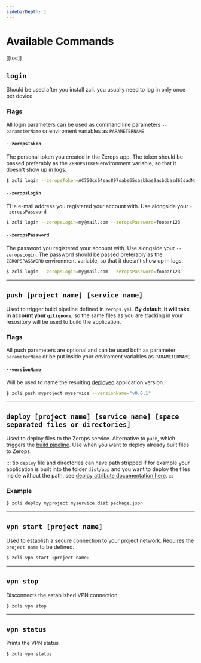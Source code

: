 ```yaml
---
sidebarDepth: 1
---
```


# Available Commands

[[toc]]

## `login`

Should be used after you install zcli. you usually need to log in only once per device.

### Flags

All login parameters can be used as command line parameters `--parameterName` or enviroment variables as `PARAMETERNAME`

#### `--zeropsToken`

The personal token you created in the Zerops app. The token should be passed preferably as the `ZEROPSTOKEN` environment variable, so that it doesn't show up in logs.

```bash
$ zcli login --zeropsToken=AC750cs64sas897sabs65sasbbas9asbdbasd65sadNa
```

#### `--zeropsLogin`

THe e-mail address you registered your account with. Use alongside your `--zeropsPassword`

```bash
$ zcli login --zeropsLogin=my@mail.com --zeropsPassword=foobar123
```

#### `--zeropsPassword`

The password you registered your account with. Use alongside your `--zeropsLogin`. The password should be passed preferably as the `ZEROPSPASSWORD` environment variable, so that it doesn't show up in logs.

```bash
$ zcli login --zeropsLogin=my@mail.com --zeropsPassword=foobar123
```

---

## `push [project name] [service name]`

Used to trigger build pipeline defined in `zerops.yml`. **By default, it will take in account your `gitignore`**, so the same files as you are tracking in your resository will be used to build the application.

### Flags

All push parameters are optional and can be used both as parameter `--parameterName` or be put inside your enviroment variables as `PARAMETERNAME`.

#### `--versionName`

Will be used to name the resulting [deployed](/documentation/deploy/how-deploy-works.html) application version.

```bash
$ zcli push myproject myservice --versionName="v0.0.1"
```

---

## `deploy [project name] [service name] [space separated files or directories]`

Used to deploy files to the Zerops service. Alternative to `push`, which triggers the [build pipeline](/documentation/build/how-zerops-build-works.html). Use when you want to deploy already built files to Zerops.

::: tip `deploy` file and directories can have path stripped
If for example your application is built into the folder `dist/app` and you want to deploy the files inside without the path, see [deploy attribute documentation here](/documentation/build/build-config.html#deploy-paths-configurations).
:::

### Example
```bash
$ zcli deploy myproject myservice dist package.json
```

---

## `vpn start [project name]`

Used to establish a secure connection to your project network. Requires the `project name` to be defined.

```bash
$ zcli vpn start <project name>
```

---

## `vpn stop`

Disconnects the established VPN connection.

```bash
$ zcli vpn stop
```

---

## `vpn status`

Prints the VPN status

```bash
$ zcli vpn status
```

